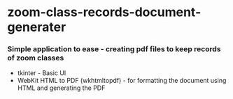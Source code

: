 # zoom-class-records-document-generater

### Simple application to ease - creating pdf files to keep records of zoom classes

- tkinter - Basic UI
- WebKit HTML to PDF (wkhtmltopdf) - for formatting the document using HTML and generating the PDF

